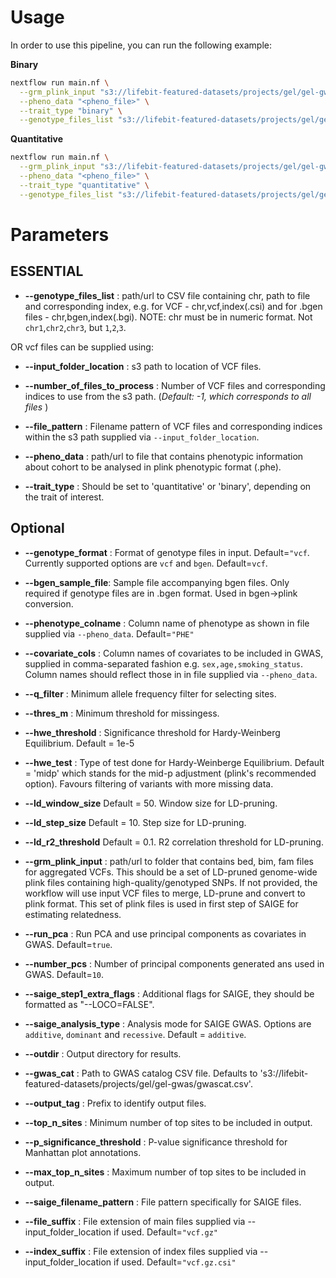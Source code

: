 # Usage

In order to use this pipeline, you can run the following example:

**Binary**

```bash
nextflow run main.nf \
  --grm_plink_input "s3://lifebit-featured-datasets/projects/gel/gel-gwas/testdata/sampleA.{bed,bim,fam}" \
  --pheno_data "<pheno_file>" \
  --trait_type "binary" \
  --genotype_files_list "s3://lifebit-featured-datasets/projects/gel/gel-gwas/testdata/vcfs.csv"
```

**Quantitative**

```bash
nextflow run main.nf \
  --grm_plink_input "s3://lifebit-featured-datasets/projects/gel/gel-gwas/testdata/sampleA.{bed,bim,fam}" \
  --pheno_data "<pheno_file>" \
  --trait_type "quantitative" \
  --genotype_files_list "s3://lifebit-featured-datasets/projects/gel/gel-gwas/testdata/vcfs.csv"
```

# Parameters

## **ESSENTIAL**

- **--genotype_files_list** : path/url to CSV file containing chr, path to file and corresponding index, e.g. for VCF - chr,vcf,index(.csi) and for .bgen files - chr,bgen,index(.bgi). NOTE: chr must be in numeric format. Not `chr1`,`chr2`,`chr3`, but `1`,`2`,`3`.

OR vcf files can be supplied using:

- **--input_folder_location** : s3 path to location of VCF files.
- **--number_of_files_to_process** : Number of VCF files and corresponding indices to use from the s3 path. (_Default: -1, which corresponds to all files_ )
- **--file_pattern** : Filename pattern of VCF files and corresponding indices within the s3 path supplied via `--input_folder_location`.


- **--pheno_data** : path/url to file that contains phenotypic information about cohort to be analysed in plink phenotypic format (.phe).

- **--trait_type** : Should be set to 'quantitative' or 'binary', depending on the trait of interest.


## **Optional**

- **--genotype_format** : Format of genotype files in input. Default=`"vcf`. Currently supported options are `vcf` and `bgen`. Default=`vcf`.
- **--bgen_sample_file**: Sample file accompanying bgen files. Only required if genotype files are in .bgen format. Used in bgen->plink conversion.


- **--phenotype_colname** :  Column name of phenotype as shown in file supplied via `--pheno_data`. Default=`"PHE"`
- **--covariate_cols** :  Column names of covariates to be included in GWAS, supplied in comma-separated fashion e.g. `sex,age,smoking_status`. Column names should reflect those in in file supplied via `--pheno_data`.

- **--q_filter** : Minimum allele frequency filter for selecting sites.
- **--thres_m** : Minimum threshold for missingess.
- **--hwe_threshold** : Significance threshold for Hardy-Weinberg Equilibrium. Default = 1e-5
- **--hwe_test** : Type of test done for Hardy-Weinberge Equilibrium. Default = 'midp' which stands for the mid-p adjustment (plink's recommended option). Favours filtering of variants with more missing data.

- **--ld_window_size** Default = 50. Window size for LD-pruning.
- **--ld_step_size** Default = 10. Step size for LD-pruning.
- **--ld_r2_threshold** Default = 0.1. R2 correlation threshold for LD-pruning.

- **--grm_plink_input** : path/url to folder that contains bed, bim, fam files for aggregated VCFs. This should be a set of LD-pruned genome-wide plink files containing high-quality/genotyped SNPs. If not provided, the workflow will use input VCF files to merge, LD-prune and convert to plink format. This set of plink files is used in first step of SAIGE for estimating relatedness.

- **--run_pca** : Run PCA and use principal components as covariates in GWAS. Default=`true`.
- **--number_pcs** : Number of principal components generated ans used in GWAS. Default=`10`.

- **--saige_step1_extra_flags** : Additional flags for SAIGE, they should be formatted as "--LOCO=FALSE".
- **--saige_analysis_type** : Analysis mode for SAIGE GWAS. Options are `additive`, `dominant` and `recessive`. Default = `additive`.
- **--outdir** : Output directory for results.
- **--gwas_cat** : Path to GWAS catalog CSV file. Defaults to 's3://lifebit-featured-datasets/projects/gel/gel-gwas/gwascat.csv'.
- **--output_tag** : Prefix to identify output files.
- **--top_n_sites** : Minimum number of top sites to be included in output.
- **--p_significance_threshold** : P-value significance threshold for Manhattan plot annotations.
- **--max_top_n_sites** : Maximum number of top sites to be included in output.
- **--saige_filename_pattern** : File pattern specifically for SAIGE files.


- **--file_suffix** : File extension of main files supplied via --input_folder_location if used. Default=`"vcf.gz"`
- **--index_suffix** : File extension of index files supplied via --input_folder_location if used. Default=`"vcf.gz.csi"`

